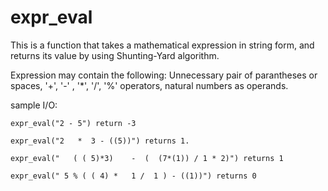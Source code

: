 # expr_eval
This is a function that takes a mathematical expression in string form, and returns its value by using Shunting-Yard algorithm.

Expression may contain the following:
    Unnecessary pair of parantheses or spaces,
    '+', '-' , '*', '/', '%' operators,
    natural numbers as operands.
 
sample I/O:

    expr_eval("2 - 5") return -3
    
    expr_eval("2   *  3 - ((5))") returns 1.

    expr_eval("   ( ( 5)*3)    -  (  (7*(1)) / 1 * 2)") returns 1
    
    expr_eval(" 5 % ( ( 4) *   1 /  1 ) - ((1))") returns 0
